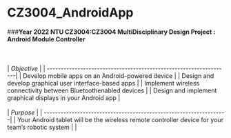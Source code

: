 # CZ3004_AndroidApp
###<b>Year 2022 NTU CZ3004:CZ3004 MultiDisciplinary Design Project  : Android Module Controller</b>
<br>
<br>
<br>
<br>
| *Objective*                                                         | 
| ------------------------------------------------------------------|
| Develop mobile apps on an Android-powered device                  |
| Design and develop graphical user interface-based apps            |
| Implement wireless connectivity between Bluetoothenabled devices  |
| Design and implement graphical displays in your Android app       |
<br>
<br>
| *Purpose*                                                         | 
| ------------------------------------------------------------------|
| Your Android tablet will be the wireless remote controller device for your team’s robotic system |
|
